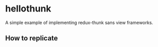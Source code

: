 # hellothunk

A simple example of implementing redux-thunk sans view frameworks.

## How to replicate
